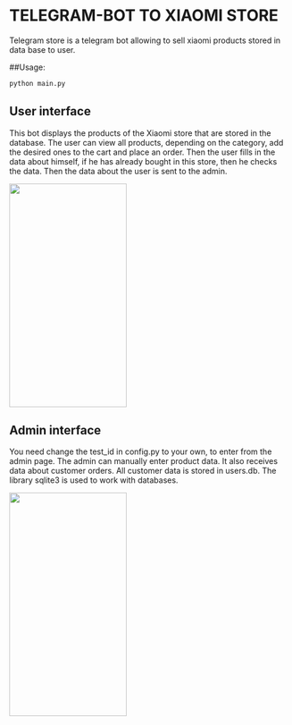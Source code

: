 # TELEGRAM-BOT TO XIAOMI STORE

Telegram store is a telegram bot allowing to sell xiaomi products stored in data base to user.

##Usage:
```python
python main.py
```

## User interface
This bot displays the products of the Xiaomi store that are stored in the database.
The user can view all products, depending on the category, add the desired ones
to the cart and place an order. Then the user fills in the data about himself,
if he has already bought in this store, then he checks the data.
Then the data about the user is sent to the admin.

<img src="https://github.com/SnezhanaM/Telegram-store/blob/main/pictures/user_interface.gif" width="210" height="400"/>


## Admin interface
You need change the test_id in config.py to your own, to enter from the admin page.
The admin can manually enter product data.
It also receives data about customer orders.
All customer data is stored in users.db.
The library sqlite3 is used to work with databases.

<img src="https://github.com/SnezhanaM/Telegram-store/blob/main/pictures/admin_interface.gif" width="210" height="400"/>

